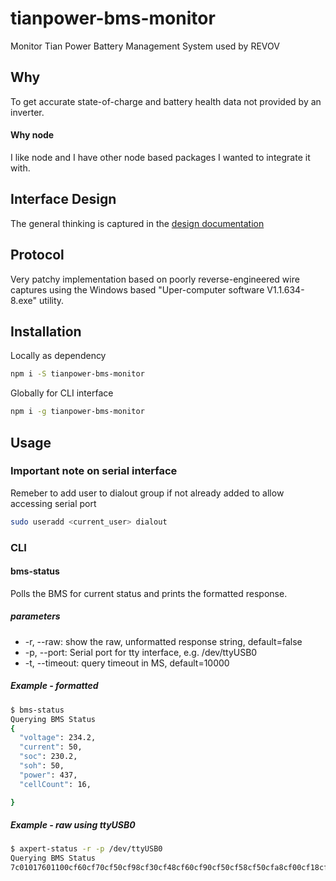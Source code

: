# tianpower-bms-monitor

Monitor Tian Power Battery Management System used by REVOV

## Why

To get accurate state-of-charge and battery health data not provided by an inverter.

#### Why node

I like node and I have other node based packages I wanted to integrate it with.

## Interface Design

The general thinking is captured in the [design documentation](./documentation/design.md)

## Protocol

Very patchy implementation based on poorly reverse-engineered wire captures using the Windows based "Uper-computer software V1.1.634-8.exe" utility.

## Installation

Locally as dependency

```sh
npm i -S tianpower-bms-monitor
```

Globally for CLI interface

```sh
npm i -g tianpower-bms-monitor
```

## Usage

### Important note on serial interface

Remeber to add user to dialout group if not already added to allow accessing serial port

```sh
sudo useradd <current_user> dialout
```

### CLI

#### bms-status

Polls the BMS for current status and prints the formatted response.

##### parameters

- -r, --raw: show the raw, unformatted response string, default=false
- -p, --port: Serial port for tty interface, e.g. /dev/ttyUSB0
- -t, --timeout: query timeout in MS, default=10000

##### Example - formatted

```sh
$ bms-status
Querying BMS Status
{
  "voltage": 234.2,
  "current": 50,
  "soc": 230.2,
  "soh": 50,
  "power": 437,
  "cellCount": 16,

}

```

##### Example - raw using ttyUSB0

```sh
$ axpert-status -r -p /dev/ttyUSB0
Querying BMS Status
7c01017601100cf60cf70cf50cf98cf30cf48cf60cf90cf50cf58cf50cfa8cf00cf18cf60cf802017a0303012547c04014e20050300510053205406050000000200000000000007010026080114bc090127100a0100000b01000015880c01000014a80d01000f9b690e010023f2190f01000484221001000440e8620d
```
